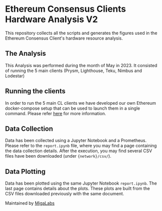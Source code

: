 # Ethereum Consensus Clients Hardware Analysis V2
This repository collects all the scripts and generates the figures used in the Ethereum Consensus Client's hardware resource analysis. 

## The Analysis
This Analysis was performed during the month of May in 2023.
It consisted of running the 5 main clients (Prysm, Lighthouse, Teku, Nimbus and Lodestar)

## Running the clients

In order to run the 5 main CL clients we have developed our own Ethereum docker-compose setup that can be used 
to launch them in a single command. Please refer [here](https://github.com/migalabs/nodeth) for more information.

## Data Collection

Data has been collected using a Jupyter Notebook and a Prometheus. Please refer to the `report.ipynb` file, where you may find a page containing the data collection details.
After the execution, you may find several CSV files have been downloaded (under `{network}/csv/`).

## Data Plotting

Data has been plotted using the same Jupyter Notebook `report.ipynb`. The last page contains details about the plots. These plots are built from the CSV files downloaded previously with the same document.




Maintained by [MigaLabs](http://migalabs.io)